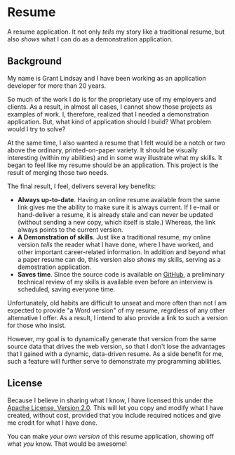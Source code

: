 # Resume
A resume application. It not only *tells* my story like a traditional resume, but also *shows* what I can do as a demonstration application.

## Background

My name is Grant Lindsay and I have been working as an application developer for more than 20 years.

So much of the work I do is for the proprietary use of my employers and clients. As a result, in almost all cases, I cannot show those projects as examples of work. I, therefore, realized that I needed a demonstration application. But, what kind of application should I build? What problem would I try to solve?

At the same time, I also wanted a resume that I felt would be a notch or two above the ordinary, printed-on-paper variety. It should be visually interesting (within my abilities) and in some way illustrate what my skills. It began to feel like my resume should be an application. This project is the result of merging those two needs.

The final result, I feel, delivers several key benefits:

- **Always up-to-date**. Having an online resume available from the same link gives me the ability to make sure it is always current. If I e-mail or hand-deliver a resume, it is already stale and can never be updated (without sending a new copy, which itself is stale.) Whereas, the link always points to the current version.
- **A Demonstration of skills**. Just like a traditional resume, my online version *tells* the reader what I have done, where I have worked, and other important career-related information. In addition and beyond what a paper resume can do, this version also *shows* my skills, serving as a demostration application.
- **Saves time**. Since the source code is available on [GitHub](https://github.com/glindsay65/resume), a preliminary technical review of my skills is available even before an interview is scheduled, saving everyone time.

Unfortunately, old habits are difficult to unseat and more often than not I am expected to provide "a Word version" of my resume, regrdless of any other alternative I offer. As a result, I intend to also provide a link to such a version for those who insist.

However, my goal is to dynamically generate that version from the same source data that drives the web version, so that I don't lose the advantages that I gained with a dynamic, data-driven resume. As a side benefit for me, such a feature will further serve to demonstrate my programming abilities.

## License

Because I believe in sharing what I know, I have licensed this under the [Apache License, Version 2.0](http://www.apache.org/licenses/LICENSE-2.0). This will let you copy and modify what I have created, without cost, provided that you include required notices and give me credit for what I have done.

You can make *your own version* of this resume application, showing off what *you* know. That would be awesome!

